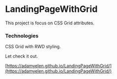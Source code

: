 # LandingPageWithGrid

This project is focus on CSS Grid attributes.



### Technologies

CSS Grid with RWD styling.


Let check it out.


[https://adamyelen.github.io/LandingPageWithGrid/](https://adamyelen.github.io/LandingPageWithGrid/)

